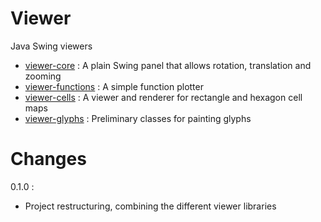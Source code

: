 # Viewer

Java Swing viewers

- [viewer-core](/viewer-core) : A plain Swing panel that allows rotation, translation and zooming
- [viewer-functions](/viewer-functions) : A simple function plotter
- [viewer-cells](/viewer-cells) : A viewer and renderer for rectangle and hexagon cell maps
- [viewer-glyphs](/viewer-glyphs) : Preliminary classes for painting glyphs

# Changes

0.1.0 :
  * Project restructuring, combining the different viewer libraries





